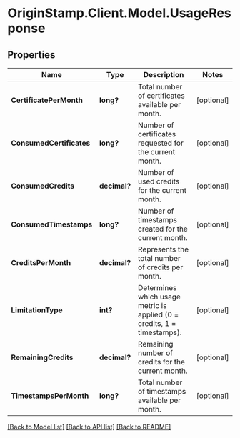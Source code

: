 # OriginStamp.Client.Model.UsageResponse
## Properties

Name | Type | Description | Notes
------------ | ------------- | ------------- | -------------
**CertificatePerMonth** | **long?** | Total number of certificates available per month. | [optional] 
**ConsumedCertificates** | **long?** | Number of certificates requested for the current month. | [optional] 
**ConsumedCredits** | **decimal?** | Number of used credits for the current month. | [optional] 
**ConsumedTimestamps** | **long?** | Number of timestamps created for the current month. | [optional] 
**CreditsPerMonth** | **decimal?** | Represents the total number of credits per month. | [optional] 
**LimitationType** | **int?** | Determines which usage metric is applied (0 &#x3D; credits, 1 &#x3D; timestamps). | [optional] 
**RemainingCredits** | **decimal?** | Remaining number of credits for the current month. | [optional] 
**TimestampsPerMonth** | **long?** | Total number of timestamps available per month. | [optional] 

[[Back to Model list]](../README.md#documentation-for-models) [[Back to API list]](../README.md#documentation-for-api-endpoints) [[Back to README]](../README.md)

